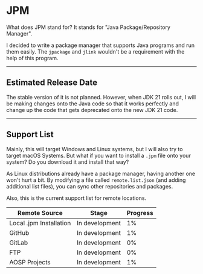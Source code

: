 # JPM
What does JPM stand for? It stands for "Java Package/Repository Manager".

I decided to write a package manager that supports Java programs and run them
easily. The `jpackage` and `jlink` wouldn't be a requirement with the help of this
program.

---

## Estimated Release Date
The stable version of it is not planned. However, when JDK 21 rolls out, I will
be making changes onto the Java code so that it works perfectly and change up
the code that gets deprecated onto the new JDK 21 code.

---

## Support List
Mainly, this will target Windows and Linux systems, but I will also try to target
macOS Systems. But what if you want to install a `.jpm` file onto your system? Do
you download it and install that way?

As Linux distributions already have a package manager, having another one won't
hurt a bit. By modifying a file called `remote.list.json` (and adding additional
list files), you can sync other repositories and packages.

Also, this is the current support list for remote locations.

| Remote Source           | Stage          | Progress |
|-------------------------|----------------|----------|
| Local .jpm Installation | In development | 1%       |
| GitHub                  | In development | 1%       |
| GitLab                  | In development | 0%       |
| FTP                     | In development | 0%       |
| AOSP Projects           | In development | 1%       |